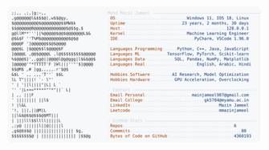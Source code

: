 <picture>
  <source srcset="https://raw.githubusercontent.com/mmazinjameel/mmazinjameel/main/dark_mode.svg?v=1738649620" media="(prefers-color-scheme: dark)">
  <img src="https://raw.githubusercontent.com/mmazinjameel/mmazinjameel/main/light_mode.svg?v=1738649620">
</picture>
